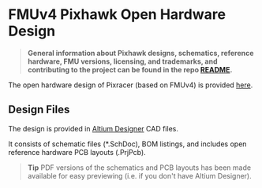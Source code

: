 # FMUv4 Pixhawk Open Hardware Design

> **General information about Pixhawk designs, schematics, reference hardware, FMU versions, licensing, and trademarks, and contributing to the project can be found in the repo [README](../README.md).**

The open hardware design of Pixracer (based on FMUv4) is provided [here](https://github.com/AUAV-OpenSource/FMUv4-PixRacer).

## Design Files

The design is provided in [Altium Designer](https://www.altium.com/) CAD files.

It consists of schematic files (*.SchDoc), BOM listings, and includes open reference hardware PCB layouts (.PrjPcb). 

> **Tip** PDF versions of the schematics and PCB layouts has been made available for easy previewing (i.e. if you don't have Altium Designer).


<!-- Removed text: FMUv3 open design (along with IMUv3 + PSMv3 support components) -->

